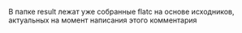 В папке result лежат уже собранные flatc на основе исходников, актуальных на момент написания этого комментария